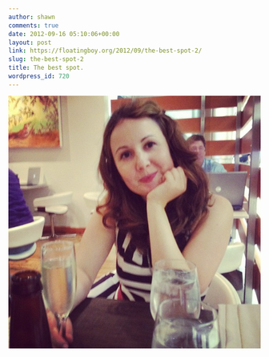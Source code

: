 ```yaml
---
author: shawn
comments: true
date: 2012-09-16 05:10:06+00:00
layout: post
link: https://floatingboy.org/2012/09/the-best-spot-2/
slug: the-best-spot-2
title: The best spot.
wordpress_id: 720
---
```


![](/assets/media/2012/09/ba691712034e11e2939222000a1e8b24_7.jpg)
